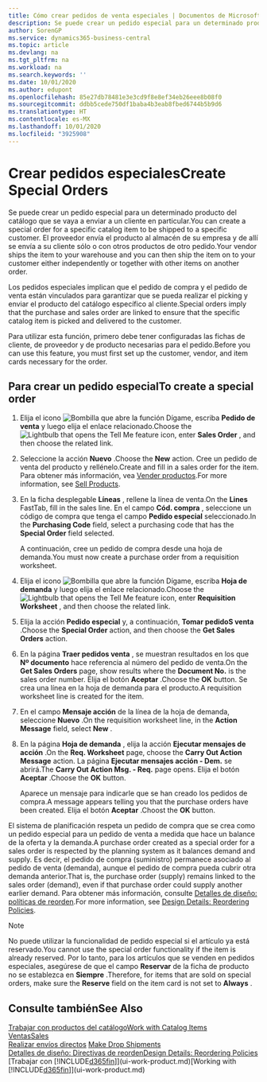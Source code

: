 ```yaml
---
title: Cómo crear pedidos de venta especiales | Documentos de Microsoft
description: Se puede crear un pedido especial para un determinado producto del catálogo que se vaya a enviar a un cliente en particular. El proveedor envía el producto al almacén de su empresa y de allí se envía a su cliente sólo o con otros productos de otro pedido.
author: SorenGP
ms.service: dynamics365-business-central
ms.topic: article
ms.devlang: na
ms.tgt_pltfrm: na
ms.workload: na
ms.search.keywords: ''
ms.date: 10/01/2020
ms.author: edupont
ms.openlocfilehash: 85e27db78481e3e3cd9f8e8ef34eb26eee8b08f0
ms.sourcegitcommit: ddbb5cede750df1baba4b3eab8fbed6744b5b9d6
ms.translationtype: HT
ms.contentlocale: es-MX
ms.lasthandoff: 10/01/2020
ms.locfileid: "3925908"
---
```

# <a name="create-special-orders"></a><span data-ttu-id="2430f-104">Crear pedidos especiales</span><span class="sxs-lookup"><span data-stu-id="2430f-104">Create Special Orders</span></span>
<span data-ttu-id="2430f-105">Se puede crear un pedido especial para un determinado producto del catálogo que se vaya a enviar a un cliente en particular.</span><span class="sxs-lookup"><span data-stu-id="2430f-105">You can create a special order for a specific catalog item to be shipped to a specific customer.</span></span> <span data-ttu-id="2430f-106">El proveedor envía el producto al almacén de su empresa y de allí se envía a su cliente sólo o con otros productos de otro pedido.</span><span class="sxs-lookup"><span data-stu-id="2430f-106">Your vendor ships the item to your warehouse and you can then ship the item on to your customer either independently or together with other items on another order.</span></span>  

<span data-ttu-id="2430f-107">Los pedidos especiales implican que el pedido de compra y el pedido de venta están vinculados para garantizar que se pueda realizar el picking y enviar el producto del catálogo específico al cliente.</span><span class="sxs-lookup"><span data-stu-id="2430f-107">Special orders imply that the purchase and sales order are linked to ensure that the specific catalog item is picked and delivered to the customer.</span></span>  

<span data-ttu-id="2430f-108">Para utilizar esta función, primero debe tener configuradas las fichas de cliente, de proveedor y de producto necesarias para el pedido.</span><span class="sxs-lookup"><span data-stu-id="2430f-108">Before you can use this feature, you must first set up the customer, vendor, and item cards necessary for the order.</span></span>  

## <a name="to-create-a-special-order"></a><span data-ttu-id="2430f-109">Para crear un pedido especial</span><span class="sxs-lookup"><span data-stu-id="2430f-109">To create a special order</span></span>  
1.  <span data-ttu-id="2430f-110">Elija el icono ![Bombilla que abre la función Dígame](media/ui-search/search_small.png "Dígame qué desea hacer"), escriba **Pedido de venta** y luego elija el enlace relacionado.</span><span class="sxs-lookup"><span data-stu-id="2430f-110">Choose the ![Lightbulb that opens the Tell Me feature](media/ui-search/search_small.png "Tell me what you want to do") icon, enter **Sales Order** , and then choose the related link.</span></span>  
2. <span data-ttu-id="2430f-111">Seleccione la acción **Nuevo** .</span><span class="sxs-lookup"><span data-stu-id="2430f-111">Choose the **New** action.</span></span> <span data-ttu-id="2430f-112">Cree un  pedido de venta del producto y rellénelo.</span><span class="sxs-lookup"><span data-stu-id="2430f-112">Create and fill in a  sales order for the item.</span></span> <span data-ttu-id="2430f-113">Para obtener más información, vea [Vender productos](sales-how-sell-products.md).</span><span class="sxs-lookup"><span data-stu-id="2430f-113">For more information, see [Sell Products](sales-how-sell-products.md).</span></span>
3.  <span data-ttu-id="2430f-114">En la ficha desplegable **Líneas** , rellene la línea de venta.</span><span class="sxs-lookup"><span data-stu-id="2430f-114">On the **Lines** FastTab, fill in the sales line.</span></span> <span data-ttu-id="2430f-115">En el campo **Cód. compra** , seleccione un código de compra que tenga el campo **Pedido especial** seleccionado.</span><span class="sxs-lookup"><span data-stu-id="2430f-115">In the **Purchasing Code** field, select a purchasing code that has the **Special Order** field selected.</span></span>

    <span data-ttu-id="2430f-116">A continuación, cree un pedido de compra desde una hoja de demanda.</span><span class="sxs-lookup"><span data-stu-id="2430f-116">You must now create a purchase order from a requisition worksheet.</span></span>  
4. <span data-ttu-id="2430f-117">Elija el icono ![Bombilla que abre la función Dígame](media/ui-search/search_small.png "Dígame qué desea hacer"), escriba **Hoja de demanda** y luego elija el enlace relacionado.</span><span class="sxs-lookup"><span data-stu-id="2430f-117">Choose the ![Lightbulb that opens the Tell Me feature](media/ui-search/search_small.png "Tell me what you want to do") icon, enter **Requisition Worksheet** , and then choose the related link.</span></span>  
5. <span data-ttu-id="2430f-118">Elija la acción **Pedido especial** y, a continuación, **Tomar pedidoS venta** .</span><span class="sxs-lookup"><span data-stu-id="2430f-118">Choose the **Special Order** action, and then choose the **Get Sales Orders** action.</span></span>  
6.  <span data-ttu-id="2430f-119">En la página **Traer pedidos venta** , se muestran resultados en los que **Nº documento** hace referencia al número del pedido de venta.</span><span class="sxs-lookup"><span data-stu-id="2430f-119">On the **Get Sales Orders** page, show results where the **Document No.** is the sales order number.</span></span> <span data-ttu-id="2430f-120">Elija el botón **Aceptar** .</span><span class="sxs-lookup"><span data-stu-id="2430f-120">Choose the **OK** button.</span></span> <span data-ttu-id="2430f-121">Se crea una línea en la hoja de demanda para el producto.</span><span class="sxs-lookup"><span data-stu-id="2430f-121">A requisition worksheet line is created for the item.</span></span>  
7.  <span data-ttu-id="2430f-122">En el campo **Mensaje acción** de la línea de la hoja de demanda, seleccione **Nuevo** .</span><span class="sxs-lookup"><span data-stu-id="2430f-122">On the requisition worksheet line, in the **Action Message** field, select **New** .</span></span>  
8.  <span data-ttu-id="2430f-123">En la página **Hoja de demanda** , elija la acción **Ejecutar mensajes de acción** .</span><span class="sxs-lookup"><span data-stu-id="2430f-123">On the **Req. Worksheet** page, choose the **Carry Out Action Message** action.</span></span> <span data-ttu-id="2430f-124">La página **Ejecutar mensajes acción - Dem.** se abrirá.</span><span class="sxs-lookup"><span data-stu-id="2430f-124">The **Carry Out Action Msg. - Req.** page opens.</span></span> <span data-ttu-id="2430f-125">Elija el botón **Aceptar** .</span><span class="sxs-lookup"><span data-stu-id="2430f-125">Choose the **OK** button.</span></span>  

    <span data-ttu-id="2430f-126">Aparece un mensaje para indicarle que se han creado los pedidos de compra.</span><span class="sxs-lookup"><span data-stu-id="2430f-126">A message appears telling you that the purchase orders have been created.</span></span> <span data-ttu-id="2430f-127">Elija el botón **Aceptar** .</span><span class="sxs-lookup"><span data-stu-id="2430f-127">Choost the **OK** button.</span></span>  

<span data-ttu-id="2430f-128">El sistema de planificación respeta un pedido de compra que se crea como un pedido especial para un pedido de venta a medida que hace un balance de la oferta y la demanda.</span><span class="sxs-lookup"><span data-stu-id="2430f-128">A purchase order created as a special order for a sales order is respected by the planning system as it balances demand and supply.</span></span> <span data-ttu-id="2430f-129">Es decir, el pedido de compra (suministro) permanece asociado al pedido de venta (demanda), aunque el pedido de compra pueda cubrir otra demanda anterior.</span><span class="sxs-lookup"><span data-stu-id="2430f-129">That is, the purchase order (supply) remains linked to the sales order (demand), even if that purchase order could supply another earlier demand.</span></span> <span data-ttu-id="2430f-130">Para obtener más información, consulte [Detalles de diseño: políticas de reorden](design-details-reservation-order-tracking-and-action-messaging.md).</span><span class="sxs-lookup"><span data-stu-id="2430f-130">For more information, see [Design Details: Reordering Policies](design-details-reservation-order-tracking-and-action-messaging.md).</span></span>  

> [!NOTE]  
>  <span data-ttu-id="2430f-131">No puede utilizar la funcionalidad de pedido especial si el artículo ya está reservado.</span><span class="sxs-lookup"><span data-stu-id="2430f-131">You cannot use the special order functionality if the item is already reserved.</span></span> <span data-ttu-id="2430f-132">Por lo tanto, para los artículos que se venden en pedidos especiales, asegúrese de que el campo **Reservar** de la ficha de producto no se establezca en **Siempre** .</span><span class="sxs-lookup"><span data-stu-id="2430f-132">Therefore, for items that are sold on special orders, make sure the **Reserve** field on the item card is not set to **Always** .</span></span>  

## <a name="see-also"></a><span data-ttu-id="2430f-133">Consulte también</span><span class="sxs-lookup"><span data-stu-id="2430f-133">See Also</span></span>  
[<span data-ttu-id="2430f-134">Trabajar con productos del catálogo</span><span class="sxs-lookup"><span data-stu-id="2430f-134">Work with Catalog Items</span></span>](inventory-how-work-nonstock-items.md)  
[<span data-ttu-id="2430f-135">Ventas</span><span class="sxs-lookup"><span data-stu-id="2430f-135">Sales</span></span>](sales-manage-sales.md)  
<span data-ttu-id="2430f-136">[Realizar envíos directos](sales-how-drop-shipment.md) </span><span class="sxs-lookup"><span data-stu-id="2430f-136">[Make Drop Shipments](sales-how-drop-shipment.md) </span></span>  
[<span data-ttu-id="2430f-137">Detalles de diseño: Directivas de reorden</span><span class="sxs-lookup"><span data-stu-id="2430f-137">Design Details: Reordering Policies</span></span>](design-details-reservation-order-tracking-and-action-messaging.md)  
<span data-ttu-id="2430f-138">[Trabajar con [!INCLUDE[d365fin](includes/d365fin_md.md)]](ui-work-product.md)</span><span class="sxs-lookup"><span data-stu-id="2430f-138">[Working with [!INCLUDE[d365fin](includes/d365fin_md.md)]](ui-work-product.md)</span></span>
